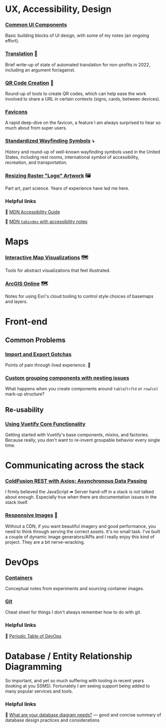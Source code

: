# UX, Accessibility, Design

### [Common UI Components](https://github.com/JessicaOPRD/docs/wiki/Common-UI-Components)

Basic building blocks of UI design, with some of my notes (an ongoing effort).

### [Translation](https://github.com/JessicaOPRD/docs/wiki/Translation) 💬

Brief write-up of state of automated translation for non-profits in 2022, including an argument for/against.

### [QR Code Creation](https://github.com/JessicaOPRD/docs/wiki/QR-Code-Creation) 🎲

Round-up of tools to create QR codes, which can help ease the work involved to share a URL in certain contexts (signs, cards, between devices).

### [Favicons](https://github.com/JessicaOPRD/docs/wiki/Favicons)

A rapid deep-dive on the favicon, a feature I am always surprised to hear so much about from super users.

### [Standardized Wayfinding Symbols](https://github.com/JessicaOPRD/docs/wiki/Standardized-Wayfinding-Symbols) ⤵️

History and round-up of well-known wayfinding symbols used in the United States, including rest rooms, international symbol of accessibility, recreation, and transportation.

### [Resizing Raster "Logo" Artwork](https://github.com/JessicaOPRD/docs/wiki/Resizing-Raster-%22Logo%22-Artwork) 🖼

Part art, part science. Years of experience have led me here.

### Helpful links

🔗 [MDN Accessibility Guide](https://developer.mozilla.org/en-US/docs/Learn/Accessibility)

🔗 [MDN `tabindex` with accessibility notes](https://developer.mozilla.org/en-US/docs/Web/HTML/Global_attributes/tabindex)

# Maps

### [Interactive Map Visualizations](https://github.com/JessicaOPRD/docs/wiki/Interactive-Map-Visualizations) 🗺️

Tools for abstract visualizations that feel illustrated.

### [ArcGIS Online](https://github.com/JessicaOPRD/docs/wiki/ArcGIS-Online) 🗺️

Notes for using Esri's cloud tooling to control style choices of basemaps and layers.

# Front-end

## Common Problems

### [Import and Export Gotchas](https://github.com/JessicaOPRD/docs/wiki/Import-and-Export-Gotchas)

Points of pain through lived experience. 😬

### [Custom grouping components with nesting issues](https://github.com/JessicaOPRD/docs/wiki/Custom-grouping-components-with-nesting-issues)

What happens when you create components around `table`/`tr`/`td` or `row`/`col` mark-up structure?

## Re-usability

### [Using Vuetify Core Functionality](https://github.com/JessicaOPRD/docs/wiki/Using-Vuetify-Core-Functionality)
Getting started with Vuetify's base components, mixins, and factories. Because really, you don't want to re-invent groupable behavior every single time.

# Communicating across the stack

### [ColdFusion REST with Axios: Asynchronous Data Passing](https://github.com/JessicaOPRD/docs/wiki/ColdFusion-REST-with-Axios:-Asynchronous-Data-Passing)
I firmly believed the JavaScript ➡ Server hand-off in a stack is not talked about enough. Especially true when there are documentation issues in the stack itself.

### [Responsive Images](https://github.com/JessicaOPRD/docs/wiki/Responsive-Images) 📸

Without a CDN, if you want beautiful imagery and good performance, you need to think through serving the correct assets. It's no small task. I've built a couple of dynamic image generators/APIs and I really enjoy this kind of project. They are a bit nerve-wracking.

# DevOps

### [Containers](https://github.com/JessicaOPRD/docs/wiki/Containers)
Conceptual notes from experiments and sourcing container images.

### [Git](https://github.com/JessicaOPRD/docs/wiki/Git)
Cheat sheet for things I don't always remember how to do with git.

### Helpful links

🔗 [Periodic Table of DevOps](https://digital.ai/periodic-table-of-devops-tools)

# Database / Entity Relationship Diagramming

So important, and yet so much suffering with tooling in recent years (looking at you SSMS). Fortunately I am seeing support being added to many popular services and tools.

### Helpful links

🔗 [What are your database diagram needs?](https://www.lucidchart.com/pages/database-diagram/database-design) — good and concise summary of database design practices and considerations
